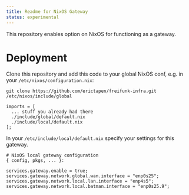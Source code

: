 ```yaml
---
title: Readme for NixOS Gateway
status: experimental
---
```


This repository enables option on NixOS for functioning as a gateway.

# Deployment

Clone this repository and add this code to your  global NixOS conf, e.g. in your `/etc/nixos/configuration.nix`:
```
git clone https://github.com/erictapen/freifunk-infra.git /etc/nixos/include/global
```

```
imports = [
  ... stuff you already had there
  ./include/global/default.nix
  ./include/local/default.nix
];
```

In your `/etc/include/local/default.nix` specify your settings for this gateway.
```
# NixOS local gateway configuration
{ config, pkgs, ... }:

services.gateway.enable = true;
services.gateway.network.global.wan.interface = "enp0s25";
services.gateway.network.local.lan.interface = "enp4s5";
services.gateway.network.local.batman.interface = "enp0s25.9";
```
